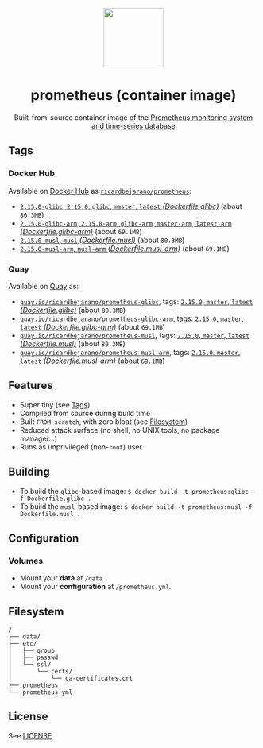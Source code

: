 <p align="center"><img src="https://emojipedia-us.s3.dualstack.us-west-1.amazonaws.com/thumbs/320/apple/198/fire_1f525.png" width="120px"></p>
<h1 align="center">prometheus (container image)</h1>
<p align="center">Built-from-source container image of the <a href="https://prometheus.io">Prometheus monitoring system and time-series database</a></p>


## Tags

### Docker Hub

Available on [Docker Hub](https://hub.docker.com) as [`ricardbejarano/prometheus`](https://hub.docker.com/r/ricardbejarano/prometheus):

- [`2.15.0-glibc`, `2.15.0`, `glibc`, `master`, `latest` *(Dockerfile.glibc)*](https://github.com/ricardbejarano/prometheus/blob/master/Dockerfile.glibc) (about `80.3MB`)
- [`2.15.0-glibc-arm`, `2.15.0-arm`, `glibc-arm`, `master-arm`, `latest-arm` *(Dockerfile.glibc-arm)*](https://github.com/ricardbejarano/prometheus/blob/master/Dockerfile.glibc-arm) (about `69.1MB`)
- [`2.15.0-musl`, `musl` *(Dockerfile.musl)*](https://github.com/ricardbejarano/prometheus/blob/master/Dockerfile.musl) (about `80.3MB`)
- [`2.15.0-musl-arm`, `musl-arm` *(Dockerfile.musl-arm)*](https://github.com/ricardbejarano/prometheus/blob/master/Dockerfile.musl-arm) (about `69.1MB`)

### Quay

Available on [Quay](https://quay.io) as:

- [`quay.io/ricardbejarano/prometheus-glibc`](https://quay.io/repository/ricardbejarano/prometheus-glibc), tags: [`2.15.0`, `master`, `latest` *(Dockerfile.glibc)*](https://github.com/ricardbejarano/prometheus/blob/master/Dockerfile.glibc) (about `80.3MB`)
- [`quay.io/ricardbejarano/prometheus-glibc-arm`](https://quay.io/repository/ricardbejarano/prometheus-glibc-arm), tags: [`2.15.0`, `master`, `latest` *(Dockerfile.glibc-arm)*](https://github.com/ricardbejarano/prometheus/blob/master/Dockerfile.glibc-arm) (about `69.1MB`)
- [`quay.io/ricardbejarano/prometheus-musl`](https://quay.io/repository/ricardbejarano/prometheus-musl), tags: [`2.15.0`, `master`, `latest` *(Dockerfile.musl)*](https://github.com/ricardbejarano/prometheus/blob/master/Dockerfile.musl) (about `80.3MB`)
- [`quay.io/ricardbejarano/prometheus-musl-arm`](https://quay.io/repository/ricardbejarano/prometheus-musl-arm), tags: [`2.15.0`, `master`, `latest` *(Dockerfile.musl-arm)*](https://github.com/ricardbejarano/prometheus/blob/master/Dockerfile.musl-arm) (about `69.1MB`)


## Features

* Super tiny (see [Tags](#tags))
* Compiled from source during build time
* Built `FROM scratch`, with zero bloat (see [Filesystem](#filesystem))
* Reduced attack surface (no shell, no UNIX tools, no package manager...)
* Runs as unprivileged (non-`root`) user


## Building

- To build the `glibc`-based image: `$ docker build -t prometheus:glibc -f Dockerfile.glibc .`
- To build the `musl`-based image: `$ docker build -t prometheus:musl -f Dockerfile.musl .`


## Configuration

### Volumes

- Mount your **data** at `/data`.
- Mount your **configuration** at `/prometheus.yml`.


## Filesystem

```
/
├── data/
├── etc/
│   ├── group
│   ├── passwd
│   └── ssl/
│       └── certs/
│           └── ca-certificates.crt
├── prometheus
└── prometheus.yml
```


## License

See [LICENSE](https://github.com/ricardbejarano/prometheus/blob/master/LICENSE).
